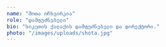 ```yaml
---
name: "შოთა ოჩხვირკია"
role: "დამფუძნებელი"
bio: "სიკეთის ქალაქის დამფუძნებელი და დირექტორი."
photo: "/images/uploads/shota.jpg"
---
```


